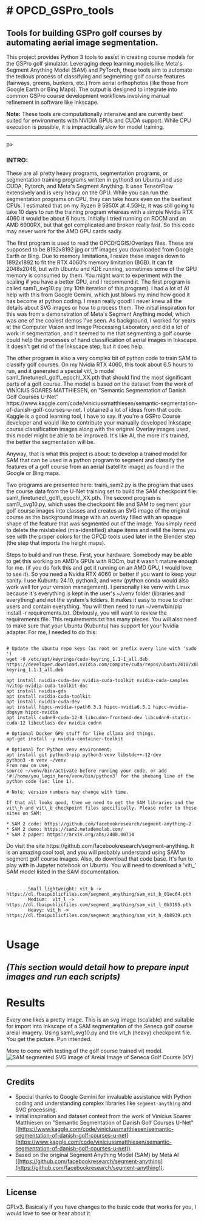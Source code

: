 <h1># OPCD_GSPro_tools</h1></B>
<h2>Tools for building GSPro golf courses by automating aerial image segmentation. </h2>

This project provides Python 3 tools to assist in creating course models for the GSPro golf simulator. Leveraging deep learning models like Meta's Segment Anything Model (SAM) and PyTorch, these tools aim to automate the tedious process of classifying and segmenting golf course features (fairways, greens, bunkers, etc.) from aerial orthophotos (like those from Google Earth or Bing Maps). The output is designed to integrate into common GSPro course development workflows involving manual refinement in software like Inkscape.

**Note:** These tools are computationally intensive and are currently best suited for environments with NVIDIA GPUs and CUDA support. While CPU execution is possible, it is impractically slow for model training.

---
p>
<H3>INTRO:</H3>
</p>
<p>These are all pretty heavy programs, segmentation programs, or segmentation training programs written in python3 on Ubuntu and use CUDA, Pytorch, and Meta's Segment Anything. It uses TensorFlow extensively and is very heavy on the GPU. While you can run the segmentation programs on CPU, they can take hours even on the beefiest CPUs. I estimated that on my Ryzen 9 5950X at 4.5GHz, it was still going to take 10 days to run the training program whereas with a simple Nvidia RTX 4060 it would be about 6 hours. Initially I tried running on ROCM and an AMD 6900RX, but that got complicated and broken really fast. So this code may never work for the AMD GPU cards sadly. </p>

<p> The first program is used to read the OPCD/QGIS/Overlays files. These are supposed to be 8192x8192 jpg or tiff images you downloaded from Google Earth or Bing. Due to memory limitations, I resize these images down to 1892x1892 to fit the RTX 4060's memory limitation (8GB). It can fit 2048x2048, but with Ubuntu and KDE running, sometimes some of the GPU memory is consumed by them. You might want to experiment with the scaling if you have a better GPU, and I recommend it. The first program is called sam1\_svg10.py (my 10th iteration of this program). I had a lot of AI help with this from Google Gemini, which just blows my mind how good it has become at python coding. I mean really good! I never knew all the details about SVG images or how to process them. The initial inspiration for this was from a demonstration of Meta's Segment Anything model, which was one of the coolest demos I've seen. As background, I worked for years at the Computer Vision and Image Processing Laboratory and did a lot of work in segmentation, and it seemed to me that segmenting a golf course could help the processes of hand classification of aerial images in Inkscape. It doesn't get rid of the Inkscape step, but it does help.</p>

<p>The other program is also a very complex bit of python code to train SAM to classify golf courses. On my Nvidia RTX 4060, this took about 6.5 hours to run, and it generated a special vit\_b model sam\_finetuned\_golf\_epoch\_XX.pth that should find the most significant parts of a golf course. The model is based on the dataset from the work of VINÍCIUS SOARES MATTHIESEN, on "Semantic Segmentation of Danish Golf Courses U-Net" https://www.kaggle.com/code/viniciussmatthiesen/semantic-segmentation-of-danish-golf-courses-u-net. I obtained a lot of ideas from that code. Kaggle is a good learning tool, I have to say. If you're a GSPro Course developer and would like to contribute your manually developed Inkscape course classification images along with the original Overlay images used, this model might be able to be improved. It's like AI, the more it's trained, the better the segmentation will be.</p>

<p>Anyway, that is what this project is about: to develop a trained model for SAM that can be used in a python program to segment and classify the features of a golf course from an aerial (satellite image) as found in the Google or Bing maps. </p>

<p>Two programs are presented here: train\_sam2.py is the program that uses the course data from the U-Net training set to build the SAM checkpoint file: sam\_finetuned\_golf\_epoch\_XX.pth. The second program is sam1\_svg10.py, which uses the checkpoint file and SAM to segment your golf course images into classes and creates an SVG image of the original course as the background image with an overlay filled with an opaque shape of the feature that was segmented out of the image. You simply need to delete the mislabeled (mis-identified) shape items and refill the items you see with the proper colors for the OPCD tools used later in the Blender step (the step that imports the height maps). </p>
<p></p>Steps to build and run these. First, your hardware. Somebody may be able to get this working on AMD's GPUs with ROCm, but it wasn't mature enough for me. (if you do fork this and get it running on an AMD GPU, I would love to see it). So you need a Nvidia RTX 4060 or better if you want to keep your sanity. I use Kubuntu 24.10, python3, and venv (python conda would also work well for your version management). I personally like venv with Linux because it's everything is kept in the user's ~/venv folder (libraries and everything) and not the system's folders. It makes it easy to move to other users and contain everything. You will then need to run ~/venv/bin/pip install -r requirements.txt. Obviously, you will want to review the requirements file. This requirements.txt has many pieces. You will also need to make sure that your Ubuntu (Kubuntu) has support for your Nvidia adapter. For me, I needed to do this: </p>

<pre><code>
# Update the ubuntu repo keys (as root or prefix every line with 'sudo ')
wget -O /etc/apt/keyrings/cuda-keyring_1.1-1_all.deb https://developer.download.nvidia.com/compute/cuda/repos/ubuntu2410/x86_64/cuda-keyring_1.1-1_all.deb

apt install nvidia-cuda-dev nvidia-cuda-toolkit nvidia-cuda-samples nvitop nvidia-cuda-toolkit-doc
apt install nvidia-gds
apt install nvidia-cuda-toolkit
apt install nvidia-cuda-dev
apt install hipcc-nvidia-rpath6.3.1 hipcc-nvidia6.3.1 hipcc-nvidia-dbgsym hipcc-nvidia
apt install cudnn9-cuda-12-8 libcudnn-frontend-dev libcudnn9-static-cuda-12 libcutlass-dev nvidia-cudnn

# Optional Docker GPU stuff for like ollama and things.
apt-get install -y nvidia-container-toolkit

# Optional for Python venv environment;
apt install git python3-pip python3-venv libstdc++-12-dev
python3 -m venv ~/venv
From now on use;
source ~/venv/bin/activate before running your code, or add '#!/home/you_login_here/venv/bin/python3' for the shebang line of the python code (ie: line 1).

# Note; version numbers may change with time.

If that all looks good, then we need to get the SAM libraries and the vit\_h and vit\_b checkpoint files specifically. Please refer to these sites on SAM:

* SAM 2 code: https://github.com/facebookresearch/segment-anything-2
* SAM 2 demo: https://sam2.metademolab.com/
* SAM 2 paper: https://arxiv.org/abs/2408.00714
</code></pre>

<p> Do visit the site https://github.com/facebookresearch/segment-anything. It is an amazing cool tool, and you will probably understand using SAM to segment golf course images. Also, do download that code base. It's fun to play with in Jupyter notebook on Ubuntu. You will need to download a 'vit\_' SAM model listed in the SAM documentation.</p>
<pre>
    <code>
        Small lightweight: vit_b -> https://dl.fbaipublicfiles.com/segment_anything/sam_vit_b_01ec64.pth
        Medium:  vit_l -> https://dl.fbaipublicfiles.com/segment_anything/sam_vit_l_0b3195.pth
        Heavy: vit_h -> https://dl.fbaipublicfiles.com/segment_anything/sam_vit_h_4b8939.pth
    </code>
</pre>


# Usage

*(This section would detail how to prepare input images and run each scripts)*
--

# Results
<p> Every one likes a pretty image.  This is an svg image (scalable) and suitable for import into Inkscape of a SAM segmentation of the 
    Seneca golf course areial imagery. Using sam1_svg10.py and the vit_h (heavy) checkpoint file. You get the picture. Pun intended. </p>
    More to come with testing of the golf course trained vit model. 
<img src="assets/Seneca_B_Inner.svg" alt="SAM segmented SVG image of Areial Image of Seneca Golf Course (KY)">

---

## Credits

* Special thanks to Google Gemini for invaluable assistance with Python coding and understanding complex libraries like `segment-anything` and SVG processing.
* Initial inspiration and dataset context from the work of Vinícius Soares Matthiesen on "Semantic Segmentation of Danish Golf Courses U-Net" ([https://www.kaggle.com/code/viniciussmatthiesen/semantic-segmentation-of-danish-golf-courses-u-net](https://www.kaggle.com/code/viniciussmatthiesen/semantic-segmentation-of-danish-golf-courses-u-net)).
* Based on the original Segment Anything Model (SAM) by Meta AI ([https://github.com/facebookresearch/segment-anything](https://github.com/facebookresearch/segment-anything)).

---

## License

GPLv3.  Basically if you have changes to the basic code that works for you, I would love to see or hear about it.  

